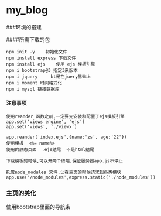 # my_blog
###环境的搭建

####所需下载的包

```
npm init -y    初始化文件
npm install express 下载文件
npm install ejs    使用 ejs 模板引擎
npm i bootstrap@3 指定3系版本
npm i jquery     bt是在juery基础上
npm i moment 时间格式化
npm i mysql 链接数据库
```

#### 注意事项

```
使用reander 函数之前,一定要先安装和配置了ejs模板引擎
app.set('views engine', 'ejs')
app.set('views', './viewx')

app.reander('index.ejs',{name:'zs', age:'22'})
使用模板  <%= name%>
使用的静态页面  .ejs结尾  不是html结尾
```

````
下载模板的时候,可以开两个终端,保证服务器app.js不停止

托管node_modules 文件,让在主页的时候请求到各类模块
app.use('/node_modules',express.static('./node_modules'))
````

### 主页的美化

使用bootstrap里面的导航条